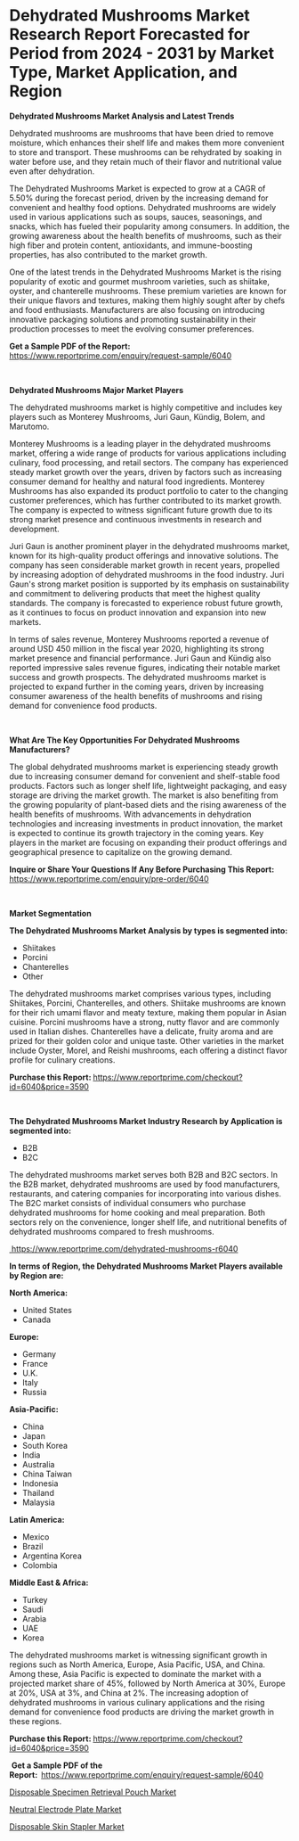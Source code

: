 <p><h1>Dehydrated Mushrooms Market Research Report Forecasted for Period from 2024 -  2031 by Market Type, Market Application, and Region</h1></p><p><strong>Dehydrated Mushrooms Market Analysis and Latest Trends</strong></p>
<p><p>Dehydrated mushrooms are mushrooms that have been dried to remove moisture, which enhances their shelf life and makes them more convenient to store and transport. These mushrooms can be rehydrated by soaking in water before use, and they retain much of their flavor and nutritional value even after dehydration.</p><p>The Dehydrated Mushrooms Market is expected to grow at a CAGR of 5.50% during the forecast period, driven by the increasing demand for convenient and healthy food options. Dehydrated mushrooms are widely used in various applications such as soups, sauces, seasonings, and snacks, which has fueled their popularity among consumers. In addition, the growing awareness about the health benefits of mushrooms, such as their high fiber and protein content, antioxidants, and immune-boosting properties, has also contributed to the market growth.</p><p>One of the latest trends in the Dehydrated Mushrooms Market is the rising popularity of exotic and gourmet mushroom varieties, such as shiitake, oyster, and chanterelle mushrooms. These premium varieties are known for their unique flavors and textures, making them highly sought after by chefs and food enthusiasts. Manufacturers are also focusing on introducing innovative packaging solutions and promoting sustainability in their production processes to meet the evolving consumer preferences.</p></p>
<p><strong>Get a Sample PDF of the Report:&nbsp;</strong> <a href="https://www.reportprime.com/enquiry/request-sample/6040">https://www.reportprime.com/enquiry/request-sample/6040</a></p>
<p>&nbsp;</p>
<p><strong>Dehydrated Mushrooms Major Market Players</strong></p>
<p><p>The dehydrated mushrooms market is highly competitive and includes key players such as Monterey Mushrooms, Juri Gaun, Kündig, Bolem, and Marutomo. </p><p>Monterey Mushrooms is a leading player in the dehydrated mushrooms market, offering a wide range of products for various applications including culinary, food processing, and retail sectors. The company has experienced steady market growth over the years, driven by factors such as increasing consumer demand for healthy and natural food ingredients. Monterey Mushrooms has also expanded its product portfolio to cater to the changing customer preferences, which has further contributed to its market growth. The company is expected to witness significant future growth due to its strong market presence and continuous investments in research and development.</p><p>Juri Gaun is another prominent player in the dehydrated mushrooms market, known for its high-quality product offerings and innovative solutions. The company has seen considerable market growth in recent years, propelled by increasing adoption of dehydrated mushrooms in the food industry. Juri Gaun's strong market position is supported by its emphasis on sustainability and commitment to delivering products that meet the highest quality standards. The company is forecasted to experience robust future growth, as it continues to focus on product innovation and expansion into new markets.</p><p>In terms of sales revenue, Monterey Mushrooms reported a revenue of around USD 450 million in the fiscal year 2020, highlighting its strong market presence and financial performance. Juri Gaun and Kündig also reported impressive sales revenue figures, indicating their notable market success and growth prospects. The dehydrated mushrooms market is projected to expand further in the coming years, driven by increasing consumer awareness of the health benefits of mushrooms and rising demand for convenience food products.</p></p>
<p>&nbsp;</p>
<p><strong>What Are The Key Opportunities For Dehydrated Mushrooms Manufacturers?</strong></p>
<p><p>The global dehydrated mushrooms market is experiencing steady growth due to increasing consumer demand for convenient and shelf-stable food products. Factors such as longer shelf life, lightweight packaging, and easy storage are driving the market growth. The market is also benefiting from the growing popularity of plant-based diets and the rising awareness of the health benefits of mushrooms. With advancements in dehydration technologies and increasing investments in product innovation, the market is expected to continue its growth trajectory in the coming years. Key players in the market are focusing on expanding their product offerings and geographical presence to capitalize on the growing demand.</p></p>
<p><strong>Inquire or Share Your Questions If Any Before Purchasing This Report:</strong> <a href="https://www.reportprime.com/enquiry/pre-order/6040">https://www.reportprime.com/enquiry/pre-order/6040</a></p>
<p>&nbsp;</p>
<p><strong>Market Segmentation</strong></p>
<p><strong>The Dehydrated Mushrooms Market Analysis by types is segmented into:</strong></p>
<p><ul><li>Shiitakes</li><li>Porcini</li><li>Chanterelles</li><li>Other</li></ul></p>
<p><p>The dehydrated mushrooms market comprises various types, including Shiitakes, Porcini, Chanterelles, and others. Shiitake mushrooms are known for their rich umami flavor and meaty texture, making them popular in Asian cuisine. Porcini mushrooms have a strong, nutty flavor and are commonly used in Italian dishes. Chanterelles have a delicate, fruity aroma and are prized for their golden color and unique taste. Other varieties in the market include Oyster, Morel, and Reishi mushrooms, each offering a distinct flavor profile for culinary creations.</p></p>
<p><strong>Purchase this Report:&nbsp;</strong><a href="https://www.reportprime.com/checkout?id=6040&price=3590">https://www.reportprime.com/checkout?id=6040&price=3590</a></p>
<p>&nbsp;</p>
<p><strong>The Dehydrated Mushrooms Market Industry Research by Application is segmented into:</strong></p>
<p><ul><li>B2B</li><li>B2C</li></ul></p>
<p><p>The dehydrated mushrooms market serves both B2B and B2C sectors. In the B2B market, dehydrated mushrooms are used by food manufacturers, restaurants, and catering companies for incorporating into various dishes. The B2C market consists of individual consumers who purchase dehydrated mushrooms for home cooking and meal preparation. Both sectors rely on the convenience, longer shelf life, and nutritional benefits of dehydrated mushrooms compared to fresh mushrooms.</p></p>
<p><a href="https://www.reportprime.com/dehydrated-mushrooms-r6040">&nbsp;https://www.reportprime.com/dehydrated-mushrooms-r6040</a></p>
<p><strong>In terms of Region, the Dehydrated Mushrooms Market Players available by Region are:</strong></p>
<p>
    <p> <strong> North America: </strong>
        <ul>
            <li>United States</li>
            <li>Canada</li>
        </ul>
        </p> 
    <p> <strong> Europe: </strong>
        <ul>
            <li>Germany</li>
            <li>France</li>
            <li>U.K.</li>
            <li>Italy</li>
            <li>Russia</li>
        </ul>
        </p> 
    <p> <strong> Asia-Pacific: </strong>
        <ul>
            <li>China</li>
            <li>Japan</li>
            <li>South Korea</li>
            <li>India</li>
            <li>Australia</li>
            <li>China Taiwan</li>
            <li>Indonesia</li>
            <li>Thailand</li>
            <li>Malaysia</li>
        </ul>
        </p> 
    <p> <strong> Latin America: </strong>
        <ul>
            <li>Mexico</li>
            <li>Brazil</li>
            <li>Argentina Korea</li>
            <li>Colombia</li>
        </ul>
        </p> 
    <p> <strong> Middle East & Africa: </strong>
        <ul>
            <li>Turkey</li>
            <li>Saudi</li>
            <li>Arabia</li>
            <li>UAE</li>
            <li>Korea</li>
        </ul>
    </p>
    </p>
<p><p>The dehydrated mushrooms market is witnessing significant growth in regions such as North America, Europe, Asia Pacific, USA, and China. Among these, Asia Pacific is expected to dominate the market with a projected market share of 45%, followed by North America at 30%, Europe at 20%, USA at 3%, and China at 2%. The increasing adoption of dehydrated mushrooms in various culinary applications and the rising demand for convenience food products are driving the market growth in these regions.</p></p>
<p><strong>Purchase this Report: </strong><a href="https://www.reportprime.com/checkout?id=6040&price=3590">https://www.reportprime.com/checkout?id=6040&price=3590</a></p>
<p>&nbsp;<strong>Get a Sample PDF of the Report:&nbsp;&nbsp;</strong><a href="https://www.reportprime.com/enquiry/request-sample/6040">https://www.reportprime.com/enquiry/request-sample/6040</a></p>
<p><strong></strong></p>
<p><p><a href="https://issuu.com/reportprime-2/docs/disposable-specimen-retrieval-pouch-market-size-20">Disposable Specimen Retrieval Pouch Market</a></p><p><a href="https://issuu.com/reportprime-2/docs/neutral-electrode-plate-market-size-2030.pptx">Neutral Electrode Plate Market</a></p><p><a href="https://issuu.com/reportprime-2/docs/disposable-skin-stapler-market-size-2030.pptx">Disposable Skin Stapler Market</a></p></p>